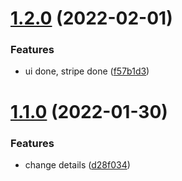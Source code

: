 # [1.2.0](https://github.com/kr-anurag/sponsor/compare/v1.1.0...v1.2.0) (2022-02-01)


### Features

* ui done, stripe done ([f57b1d3](https://github.com/kr-anurag/sponsor/commit/f57b1d3bf83935c6226b0a7db1238bf2282a8b42))



# [1.1.0](https://github.com/kr-anurag/sponsor/compare/d28f0341f211b24723ca1b9b8ab4105c6ad61393...v1.1.0) (2022-01-30)


### Features

* change details ([d28f034](https://github.com/kr-anurag/sponsor/commit/d28f0341f211b24723ca1b9b8ab4105c6ad61393))



